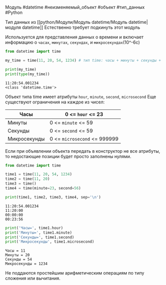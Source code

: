 Модуль #datetime #неизменяемый_объект #объект #тип_данных #Python 

Тип данных из [[python/Модули/Модуль datetime/Модуль datetime|модуля datetime]]
Естественно требует подкинуть этот модуль

Используется для представления данных о времени и включает информацию о `часах`, `минутах`, `секундах`, и `микросекундах`(10^-6c)
```python
from datetime import time

my_time = time(11, 20, 54, 1234) # тип time: часы + минуты + секунды + микросекунды

print(my_time)
print(type(my_time))
```
```
11:20:54.001234
<class 'datetime.time'>
```
Объект типа time имеет атрибуты `hour`, `minute`, `second`, `microsecond`
Еще существуют ограничения на каждое из чисел:

| Часы         | 0 <= `hour` <= 23            |
| ------------ | ---------------------------- |
| Минуты       | 0 <= `minute` <= 59          |
| Секунды      | 0 <= `second` <= 59          |
| Микросекунды | 0 <= `microsecond` <= 999999 |
Если при объявлении объекта передать в конструктор не все атрибуты, то недостающие позиции будет просто заполнены нулями.
```python
from datetime import time

time1 = time(11, 20, 54, 1234)
time2 = time(11, 20)
time3 = time()
time4 = time(minute=23, second=56)

print(time1, time2, time3, time4, sep='\n')
```
```
11:20:54.001234
11:20:00
00:00:00
00:23:56
```
```python
print('Часы=', time1.hour)
print('Минуты=', time1.minute)
print('Секунды=', time1.second)
print('Микросекунды', time1.microsecond)
```
```
Часы = 11
Минуты = 20
Секунды = 54
Микросекунды = 1234
```

Не поддаются простейшим арифметическим операциям по типу сложения или вычитания. 